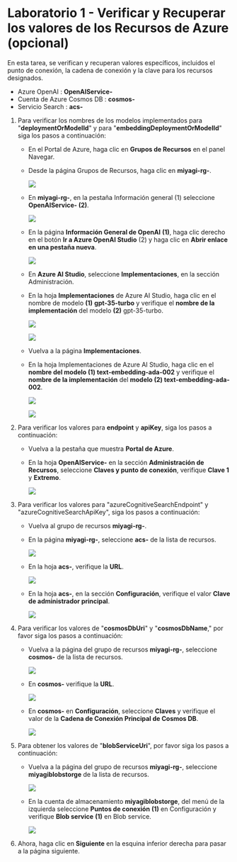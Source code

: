 # Laboratorio 1 - Verificar y Recuperar los valores de los Recursos de Azure (opcional)

En esta tarea, se verifican y recuperan valores específicos, incluidos el punto de conexión, la cadena de conexión y la clave para los recursos designados.

   - Azure OpenAI : **OpenAIService-<inject key="DeploymentID" enableCopy="false"/>** 
   - Cuenta de Azure Cosmos DB : **cosmos-<inject key="DeploymentID" enableCopy="false"/>**
   - Servicio Search : **acs-<inject key="DeploymentID" enableCopy="false"/>**

1. Para verificar los nombres de los modelos implementados para "**deploymentOrModelId**" y para "**embeddingDeploymentOrModelId**" siga los pasos a continuación:
   
      - En el Portal de Azure, haga clic en **Grupos de Recursos** en el panel Navegar.

      - Desde la página Grupos de Recursos, haga clic en **miyagi-rg-<inject key="DeploymentID" enableCopy="false"/>**.

         ![](./Media/image-rg-1.png)

      - En **miyagi-rg-<inject key="DeploymentID" enableCopy="false"/>**, en la pestaña Información general (1) seleccione **OpenAIService-<inject key="DeploymentID" enableCopy="false"/> (2)**.

        ![](./Media/select-openai.png)

      - En la página **Información General de OpenAI** **(1)**, haga clic derecho en el botón **Ir a Azure OpenAI Studio** (2) y haga clic en **Abrir enlace en una pestaña nueva**.

         ![](./Media/image-rg-03.png) 
   
      - En **Azure AI Studio**, seleccione **Implementaciones**, en la sección Administración.

      - En la hoja **Implementaciones** de Azure AI Studio, haga clic en el nombre de modelo **(1)** **gpt-35-turbo**  y verifique el **nombre de la implementación** del modelo **(2)** gpt-35-turbo.

          ![](./Media/image-rg-7.png)
        
          ![](./Media/image-rg-8.png)
      
      -  Vuelva a la página **Implementaciones**.

      - En la hoja Implementaciones de Azure AI Studio, haga clic en el **nombre del modelo (1) text-embedding-ada-002** y verifique el **nombre de la implementación** del **modelo (2) text-embedding-ada-002**.
        
         ![](./Media/image-rg-10.png)

         ![](./Media/image-rg-11.png)

1. Para verificar los valores para **endpoint** y **apiKey**, siga los pasos a continuación:

   -  Vuelva a la pestaña que muestra **Portal de Azure**. 

   -  En la hoja **OpenAIService-<inject key="DeploymentID" enableCopy="false"/>** en la sección **Administración de Recursos**, seleccione **Claves y punto de conexión**, verifique **Clave 1** y **Extremo**.
     
      ![](./Media/image-rg-3.png)

1. Para verificar los valores para  "azureCognitiveSearchEndpoint" y  "azureCognitiveSearchApiKey", siga los pasos a continuación:
   
   - Vuelva al grupo de recursos **miyagi-rg-<inject key="DeploymentID" enableCopy="false"/>**.

   - En la página **miyagi-rg-<inject key="DeploymentID" enableCopy="false"/>**, seleccione **acs-<inject key="DeploymentID" enableCopy="false"/>** de la lista de recursos.

      ![](./Media/select-acs.png)
 
   - En la hoja **acs-<inject key="DeploymentID" enableCopy="false"/>**, verifique la **URL**.
   
      ![](./Media/image-rg-13.png)

   - En la hoja **acs-<inject key="DeploymentID" enableCopy="false"/>**, en la sección **Configuración**, verifique el valor **Clave de administrador principal**.
   
      ![](./Media/image-rg-14.png)

1. Para verificar los valores de "**cosmosDbUri**" y "**cosmosDbName**," por favor siga los pasos a continuación:

   - Vuelva a la página del grupo de recursos **miyagi-rg-<inject key="DeploymentID" enableCopy="false"/>**, seleccione **cosmos-<inject key="DeploymentID" enableCopy="false"/>** de la lista de recursos.

     ![](./Media/select-cosmosdb.png)

   - En **cosmos-<inject key="DeploymentID" enableCopy="false"/>** verifique la **URL**.
     
     ![](./Media/image-rg-16.png)

   - En **cosmos-<inject key="DeploymentID" enableCopy="false"/>** en **Configuración**, seleccione **Claves** y verifique el valor de la **Cadena de Conexión Principal de Cosmos DB**.

     ![](./Media/cs.png)

1. Para obtener los valores de  "**blobServiceUri**", por favor siga los pasos a continuación:

   - Vuelva a la página del grupo de recursos **miyagi-rg-<inject key="DeploymentID" enableCopy="false"/>**, seleccione **miyagiblobstorge<inject key="DeploymentID" enableCopy="false"/>** de la lista de recursos.

     ![](./Media/select-storage.png)

   - En la cuenta de almacenamiento **miyagiblobstorge<inject key="DeploymentID" enableCopy="false"/>**, del menú de la izquierda seleccione **Puntos de conexión** **(1)** en Configuración y verifique **Blob service** **(1)** en Blob service.

     ![](./Media/blob-storage-endpoint.png)

1. Ahora, haga clic en **Siguiente** en la esquina inferior derecha para pasar a la página siguiente.

